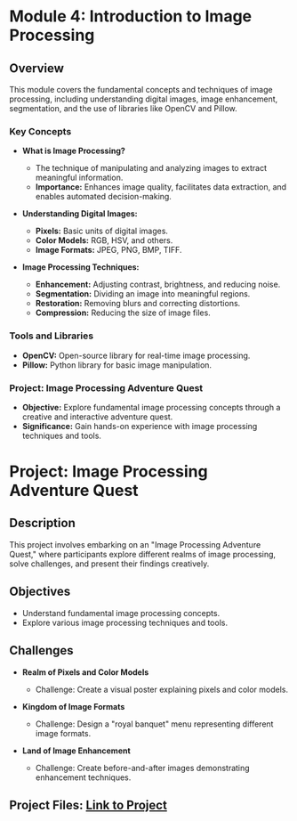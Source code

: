 # Module 4: Introduction to Image Processing

## Overview

This module covers the fundamental concepts and techniques of image processing, including understanding digital images, image enhancement, segmentation, and the use of libraries like OpenCV and Pillow.

### Key Concepts

- **What is Image Processing?**
  - The technique of manipulating and analyzing images to extract meaningful information.
  - **Importance:** Enhances image quality, facilitates data extraction, and enables automated decision-making.

- **Understanding Digital Images:**
  - **Pixels:** Basic units of digital images.
  - **Color Models:** RGB, HSV, and others.
  - **Image Formats:** JPEG, PNG, BMP, TIFF.

- **Image Processing Techniques:**
  - **Enhancement:** Adjusting contrast, brightness, and reducing noise.
  - **Segmentation:** Dividing an image into meaningful regions.
  - **Restoration:** Removing blurs and correcting distortions.
  - **Compression:** Reducing the size of image files.

### Tools and Libraries

- **OpenCV:** Open-source library for real-time image processing.
- **Pillow:** Python library for basic image manipulation.

### Project: Image Processing Adventure Quest

- **Objective:** Explore fundamental image processing concepts through a creative and interactive adventure quest.
- **Significance:** Gain hands-on experience with image processing techniques and tools.

# Project: Image Processing Adventure Quest

## Description

This project involves embarking on an "Image Processing Adventure Quest," where participants explore different realms of image processing, solve challenges, and present their findings creatively.

## Objectives

- Understand fundamental image processing concepts.
- Explore various image processing techniques and tools.

## Challenges

- **Realm of Pixels and Color Models**
  - Challenge: Create a visual poster explaining pixels and color models.

- **Kingdom of Image Formats**
  - Challenge: Design a "royal banquet" menu representing different image formats.

- **Land of Image Enhancement**
  - Challenge: Create before-and-after images demonstrating enhancement techniques.

## Project Files: [Link to Project](https://github.com/quyendinh096/Computer-Vision-Portfolio/blob/473dee7ccb84c18a45b46f802df302ec69fb0418/Module4_Image_Processing/A01_AI_Hawks_Jaya_Verma_ITAI1378.pdf)


